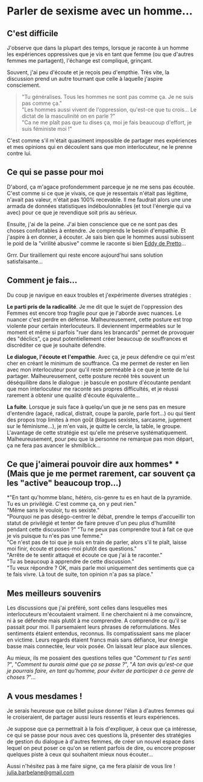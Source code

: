 # Parler de sexisme avec un homme... 

## C'est difficile 

J'observe que dans la plupart des temps, lorsque je raconte à un homme les expériences oppressives que je vis en tant que femme (ou que d'autres femmes me partagent), l'échange est compliqué, grinçant. 

Souvent, j'ai peu d'écoute et je reçois peu d'empthie. Très vite, la discussion prend un autre tournant que celle à laquelle j'aspire consciement. 

> "Tu généralises. Tous les hommes ne sont pas comme ça. Je ne suis pas comme ça."  
> "Les hommes aussi vivent de l'oppression, qu'est-ce que tu crois... Le dictat de la masculinité on en parle ?"  
> "Ca ne me plaît pas que tu dises ça, moi je fais beaucoup d'effort, je suis féministe moi !"  


C'est comme s'il m'était quasiment impossible de partager mes expériences et mes opinions qui en découlent sans que mon interlocuteur, ne le prenne contre lui. 

## Ce qui se passe pour moi

D'abord, ça m'agace profondemment parceque je ne me sens pas écoutée. C'est comme si ce que je vivais, ce que je ressentais n'était pas légitime, n'avait pas valeur, n'était pas 100% recevable. Il me faudrait alors une une armada de données statistiques indéboulonnables (et tout l'énergie qui va avec) pour ce que je revendique soit pris au sérieux.  

Ensuite, j'ai de la peine. J'ai bien conscience que ce ne sont pas des choses confortables à entendre. Je comprends le besoin d'empathie. Et j'aspire à en donner, à écouter. Je sais bien que le hommes aussi subissent le poid de la "virilité abusive" comme le raconte si bien [Eddy de Pretto](https://www.youtube.com/watch?v=XfbM3LD0D9Q)... 


Grrr. Dur tiraillement qui reste encore aujourd'hui sans solution satisfaisante...

## Comment je fais...

Du coup je navigue en eaux troubles et j'expérimente diverses stratégies :

**Le parti pris de la radicalité**. Je me dit que le sujet de l'oppression des Femmes est encore trop fragile pour que je l'aborde avec nuances. Le nuancer c'est perdre en défense. Malheureusement, cette posture est trop violente pour certain interlocuteurs. Il deviennent imperméables sur le moment et même si parfois "ruer dans les brancards" permet de provoquer des "déclics", ça peut potentiellement créer beaucoup de souffrances et discréditer ce que je souhaite défendre.

**Le dialogue, l'écoute et l'empathie**. Avec ça, je peux défendre ce qui m'est cher en créant le minimum de souffrance. Ca me permet de rester en lien avec mon interlocuteur pour qu'il reste perméable à ce que je tente de lui partager. Malheureusement, cette posture recréé très souvent un déséquilibre dans le dialogue : je bascule en posture d'écoutante pendant que mon interlocuteur me raconte ses propres difficultés, et je réussi rarement à obtenir une qualité d'écoute équivalente... 

**La fuite**. Lorsque je suis face à quelqu'un que je ne sens pas en mesure d'entendre (agacé, radical, distrait, coupe la parole, parle fort...) ou qui tient des propos trop limites à mon goût (blagues sexistes, sarcasme, jugement sur le féminisme...), je m'en vais, je quitte le cercle, la table, le groupe. L'avantage de cette stratégie est qu'elle me préserve systématiquement. Malheureusement, pour peu que la personne ne remarque pas mon départ, ça ne fera pas avancer le shmilblick...

## Ce que j'aimerai pouvoir dire aux hommes* *(Mais que je me permet rarement, car souvent ça les "active" beaucoup trop...)

*"En tant qu'homme blanc, hétéro, cis-genre tu es en haut de la pyramide. Tu es un privilégié. C'est comme ça, on y peut rien."  
"Même sans le vouloir, tu es sexiste."  
"Pourquoi ne pas déségo-centrer le débat, prendre le temps d'accueillir ton statut de privilégié et tenter de faire preuve d'un peu plus d'humilité pendant cette discussion ?"
"Tu ne peux pas comprendre tout à fait ce que je vis puisque tu n'es pas une femme."  
"Ce n'est pas de toi que je suis en train de parler, alors s'il te plaît, laisse moi finir, écoute et poses-moi plutôt des questions."  
"Arrête de te sentir attaqué et écoute ce que j'ai à te raconter."  
"Tu as beaucoup à apprendre de cette discussion."  
"Tu veux répondre ? OK, mais parle moi uniquement des sentiments que ça te fais vivre. Là tout de suite, ton opinion n'a pas sa place."

## Mes meilleurs souvenirs

Les discussions que j'ai préféré, sont celles dans lesquelles mes interlocuteurs m'écoutaient vraiment. Il ne cherchaient ni à me convaincre, ni à se défendre mais plutôt à me comprendre. A comprendre ce qu'il se passait pour moi. Il parsemaient leurs phrases de reformulations. Mes sentiments étaient entendus, reconnus. Ils compatissaient sans me placer en victime. Leurs regards étaient francs mais sans défiance, leur énergie basse mais connectée, leur voix posée. On laissait leur place aux silences. 

Au mieux, ils me posaient des questions telles que "*Comment tu t'es senti ?*", "*Comment tu aurais aimé que ça se passe ?*", "*A ton avis qu'est-ce que je pourrais faire, en tant qu'homme, pour éviter de participer à ce genre de choses ?*"...

## A vous mesdames !

Je serais heureuse que ce billet puisse donner l'élan à d'autres femmes qui le croiseraient, de partager aussi leurs ressentis et leurs expériences. 

Je suppose que ça permettrait à la fois d'expliquer, à ceux que ça intéresse, ce qui se passe pour nous avec ces questions là, présenter des stratégies de gestion du dialogue à d'autres femmes, de créer un nouvel espace dans lequel on peut poser ce qu'on se retient parfois de dire, ou encore proposer quelques piste à ceux qui souhaitent mieux nous écouter...

Aussi n'hésitez pas à me faire signe, ça me fera plaisir de vous lire !  
julia.barbelane@gmail.com








